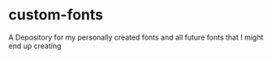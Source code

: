 # custom-fonts
A Depository for my personally created fonts and all future fonts that I might end up creating
